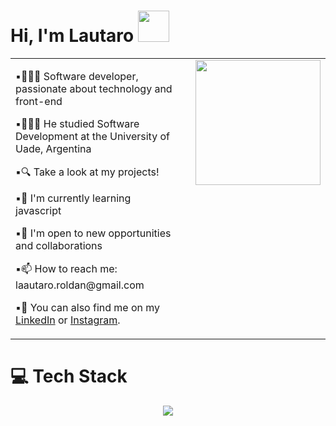 # Hi, I'm Lautaro <img src="https://media.giphy.com/media/5HyXGsoFzXWPKFx07j/giphy.gif" width="50">

<table border="0" style="border-collapse: collapse;">
  <tr>
    <td style="vertical-align: top;">
      <p>▪︎👩🏻‍💻 Software developer, passionate about technology and front-end</p>
      <p>▪︎👩🏻‍🎓 He studied Software Development at the University of Uade, Argentina</p>
      <p>▪︎🔍 Take a look at my projects!</p>
      <p>▪︎🌱 I'm currently learning javascript</p>
      <p>▪︎👯 I'm open to new opportunities and collaborations</p>
      <p>▪︎📫 How to reach me: laautaro.roldan@gmail.com</p>
      <p>▪︎📲 You can also find me on my <a href="https://www.linkedin.com/in/lautaro-roldan">LinkedIn</a> or <a href="https://www.instagram.com/lautaropulvi/">Instagram</a>.</p>
    </td>
    <td style="padding-left: 20px; vertical-align: top;">
      <img src="activos/gif1.gif" width="200">
    </td>
  </tr>
</table>

# 💻 Tech Stack
<p align="center">
  <a href="https://skillicons.dev">
    <img src="https://skillicons.dev/icons?i=html,css,js,py,java,mysql,git,github,figma&theme=light" />
  </a>
</p>


